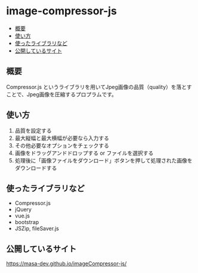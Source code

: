 # image-compressor-js

- [概要](#概要)
- [使い方](#使い方)
- [使ったライブラリなど](#使ったライブラリなど)
- [公開しているサイト](#公開しているサイト)


## 概要

Compressor.js というライブラリを用いてJpeg画像の品質（quality）を落とすことで、Jpeg画像を圧縮するプロプラムです。


## 使い方

1. 品質を設定する
2. 最大縦幅と最大横幅が必要なら入力する
3. その他必要なオプションをチェックする
4. 画像をドラッグアンドドロップする or ファイルを選択する
5. 処理後に「画像ファイルをダウンロード」ボタンを押して処理された画像をダウンロードする


## 使ったライブラリなど

- Compressor.js
- jQuery
- vue.js
- bootstrap
- JSZip, fileSaver.js


## 公開しているサイト

https://masa-dev.github.io/imageCompressor-js/